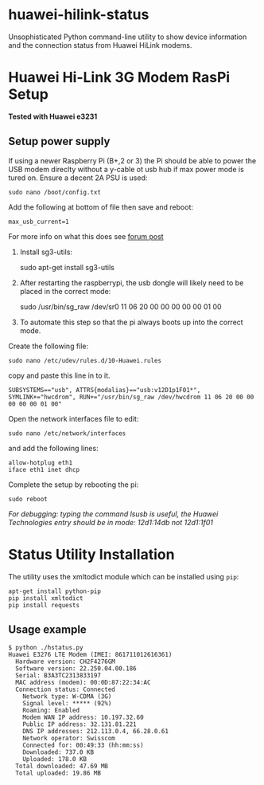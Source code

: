 huawei-hilink-status
===================

Unsophisticated Python command-line utility to show device information and the connection status from Huawei HiLink modems.

# Huawei Hi-Link 3G Modem RasPi Setup 

**Tested with  Huawei e3231**

## Setup power supply 

If using a newer Raspberry Pi (B+,2 or 3) the Pi should be able to power the USB modem direclty without a y-cable ot usb hub if max power mode is tured on. Ensure a decent 2A PSU is used:

    sudo nano /boot/config.txt

Add the following at bottom of file then save and reboot:

    max_usb_current=1
    
For more info on what this does see [forum post](https://www.raspberrypi.org/forums/viewtopic.php?f=29&t=100244) 
    

1) Install sg3-utils:

    sudo apt-get install sg3-utils

2) After restarting the raspberrypi, the usb dongle will likely need to be placed in the correct mode:

    sudo /usr/bin/sg_raw /dev/sr0 11 06 20 00 00 00 00 00 01 00

3) To automate this step so that the pi always boots up into the correct mode.

Create the following file:

    sudo nano /etc/udev/rules.d/10-Huawei.rules

copy and paste this line in to it.

    SUBSYSTEMS=="usb", ATTRS{modalias}=="usb:v12D1p1F01*", SYMLINK+="hwcdrom", RUN+="/usr/bin/sg_raw /dev/hwcdrom 11 06 20 00 00 00 00 00 01 00"

Open the network interfaces file to edit:

    sudo nano /etc/network/interfaces

and add the following lines:

    allow-hotplug eth1
    iface eth1 inet dhcp

Complete the setup by rebooting the pi:

    sudo reboot

_For debugging: typing the command lsusb is useful, the Huawei Technologies entry should be in mode: 12d1:14db not 12d1:1f01_

# Status Utility Installation
The utility uses the xmltodict module which can be installed using ```pip```:
```
apt-get install python-pip
pip install xmltodict
pip install requests
```

## Usage example

```
$ python ./hstatus.py
Huawei E3276 LTE Modem (IMEI: 861711012616361)
  Hardware version: CH2F4276GM
  Software version: 22.250.04.00.186
  Serial: B3A3TC2313833197
  MAC address (modem): 00:0D:87:22:34:AC
  Connection status: Connected
    Network type: W-CDMA (3G)
    Signal level: ***** (92%)
    Roaming: Enabled
    Modem WAN IP address: 10.197.32.60
    Public IP address: 32.131.81.221
    DNS IP addresses: 212.113.0.4, 66.28.0.61
    Network operator: Swisscom
    Connected for: 00:49:33 (hh:mm:ss)
    Downloaded: 737.0 KB
    Uploaded: 178.0 KB
  Total downloaded: 47.69 MB
  Total uploaded: 19.86 MB
```

